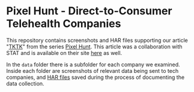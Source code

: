 # Pixel Hunt - Direct-to-Consumer Telehealth Companies

This repository contains screenshots and HAR files supporting our article "[TKTK](https://themarkup.org/TKTK)" from the series [Pixel Hunt](https://themarkup.org/series/pixel-hunt). This article was a collaboration with STAT and is available on their site [here](https://statnews.com/TKTKT) as well.

In the `data` folder there is a subfolder for each company we examined. Inside each folder are screenshots of relevant data being sent to tech companies, and [HAR files](https://en.wikipedia.org/wiki/HAR_(file_format)) saved during the process of documenting the data collection.
